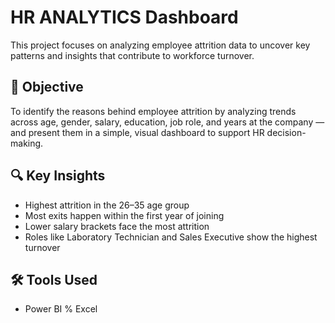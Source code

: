 # HR ANALYTICS Dashboard

This project focuses on analyzing employee attrition data to uncover key patterns and insights that contribute to workforce turnover.

## 📌 Objective

To identify the reasons behind employee attrition by analyzing trends across age, gender, salary, education, job role, and years at the company — and present them in a simple, visual dashboard to support HR decision-making.

## 🔍 Key Insights

- Highest attrition in the 26–35 age group  
- Most exits happen within the first year of joining  
- Lower salary brackets face the most attrition  
- Roles like Laboratory Technician and Sales Executive show the highest turnover

## 🛠️ Tools Used

- Power BI % Excel
